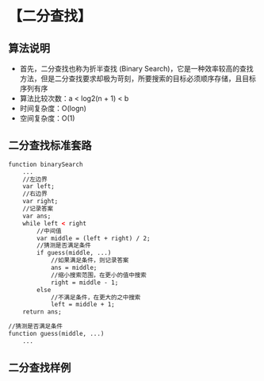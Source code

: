 # 【二分查找】

## 算法说明

- 首先，二分查找也称为折半查找 (Binary Search)，它是一种效率较高的查找方法，但是二分查找要求却极为苛刻，所要搜索的目标必须顺序存储，且目标序列有序
- 算法比较次数：a < log2(n + 1) < b
- 时间复杂度：O(logn)
- 空间复杂度：O(1)

## 二分查找标准套路

```html
function binarySearch
    ...
    //左边界
    var left;
    //右边界
    var right;
    //记录答案
    var ans;
    while left < right
        //中间值
        var middle = (left + right) / 2;
        //猜测是否满足条件
        if guess(middle, ...)
            //如果满足条件，则记录答案
            ans = middle;
            //缩小搜索范围，在更小的值中搜索
            right = middle - 1;
        else
            //不满足条件，在更大的之中搜索
            left = middle + 1;
    return ans;

//猜测是否满足条件
function guess(middle, ...)
    ...
```
## 二分查找样例
